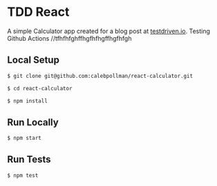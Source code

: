 # TDD React

A simple Calculator app created for a blog post at [testdriven.io](https://testdriven.io/blog/tdd-with-react-jest-and-enzyme-part-one/).
Testing Github Actions
//tfhfhfghffhgfhfhgffhgfhfgh
## Local Setup

```sh
$ git clone git@github.com:calebpollman/react-calculator.git
```

```sh
$ cd react-calculator
```

```sh
$ npm install
```

## Run Locally

```sh
$ npm start
```

## Run Tests

```sh
$ npm test
```
